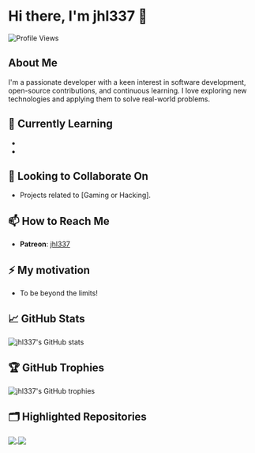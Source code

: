 # Hi there, I'm jhl337 👋

![Profile Views](https://komarev.com/ghpvc/?username=jhl337&color=blueviolet)

## About Me

I'm a passionate developer with a keen interest in software development, open-source contributions, and continuous learning. I love exploring new technologies and applying them to solve real-world problems.

## 🌱 Currently Learning

- [Technology or Language]: C#
- [Another Technology]: Arduino

## 👯 Looking to Collaborate On

- Projects related to [Gaming or Hacking].

## 📫 How to Reach Me

- **Patreon**: [jhl337](https://www.patreon.com/jhl337/)

## ⚡ My motivation

- To be beyond the limits!

## 📈 GitHub Stats

![jhl337's GitHub stats](https://github-readme-stats.vercel.app/api?username=jhl337&show_icons=true&theme=radical)

## 🏆 GitHub Trophies

![jhl337's GitHub trophies](https://github-profile-trophy.vercel.app/?username=jhl337&theme=radical)

## 🗂️ Highlighted Repositories

<a href="https://github.com/jhl337/repo-name">
  <img align="center" src="https://github-readme-stats.vercel.app/api/pin/?username=jhl337&repo=repo-name&theme=radical" />
</a>

<a href="https://github.com/jhl337/another-repo">
  <img align="center" src="https://github-readme-stats.vercel.app/api/pin/?username=jhl337&repo=another-repo&theme=radical" />
</a>
